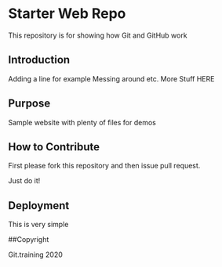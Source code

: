 # Starter Web Repo

This repository is for showing how Git and GitHub work

## Introduction
Adding a line for example 
Messing around etc. More Stuff HERE

## Purpose

Sample website with plenty of files for demos

## How to Contribute

First please fork this repository and then issue pull request.

Just do it!

## Deployment

This is very simple

##Copyright

Git.training 2020
